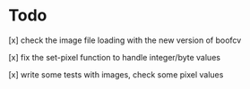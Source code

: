 # Todo

[x] check the image file loading with the new version of boofcv

[x] fix the set-pixel function to handle integer/byte values

[x] write some tests with images, check some pixel values
